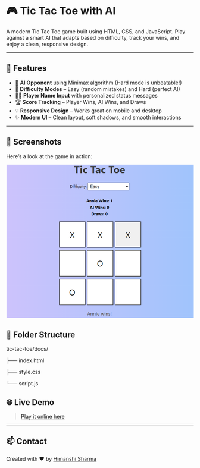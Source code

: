 # 🎮 Tic Tac Toe with AI

A modern Tic Tac Toe game built using HTML, CSS, and JavaScript. Play against a smart AI that adapts based on difficulty, track your wins, and enjoy a clean, responsive design.

---

## 🚀 Features

- 🧠 **AI Opponent** using Minimax algorithm (Hard mode is unbeatable!)
- 🎯 **Difficulty Modes** – Easy (random mistakes) and Hard (perfect AI)
- 🙋‍♀️ **Player Name Input** with personalized status messages
- 🏆 **Score Tracking** – Player Wins, AI Wins, and Draws
- 💡 **Responsive Design** – Works great on mobile and desktop
- ✨ **Modern UI** – Clean layout, soft shadows, and smooth interactions

---

## 📸 Screenshots

Here’s a look at the game in action:

![Tic Tac Toe Screenshot](screenshot1.png)


## 📂 Folder Structure

tic-tac-toe/docs/

├── index.html

├── style.css

└── script.js

## 🌐 Live Demo

> [Play it online here](https://hi-soul-surfer.github.io/Tic-Tac-Toe/)

---

## 📫 Contact

Created with ❤️ by [Himanshi Sharma](https://www.linkedin.com/in/himanshi-sharma731)
